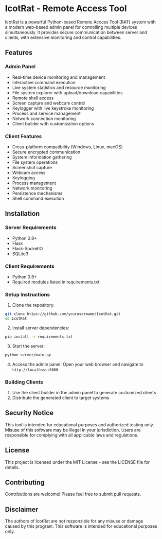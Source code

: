 # IcotRat - Remote Access Tool

IcotRat is a powerful Python-based Remote Access Tool (RAT) system with a modern web-based admin panel for controlling multiple devices simultaneously. It provides secure communication between server and clients, with extensive monitoring and control capabilities.

## Features

### Admin Panel
- Real-time device monitoring and management
- Interactive command execution
- Live system statistics and resource monitoring
- File system explorer with upload/download capabilities
- Remote shell access
- Screen capture and webcam control
- Keylogger with live keystroke monitoring
- Process and service management
- Network connection monitoring
- Client builder with customization options

### Client Features
- Cross-platform compatibility (Windows, Linux, macOS)
- Secure encrypted communication
- System information gathering
- File system operations
- Screenshot capture
- Webcam access
- Keylogging
- Process management
- Network monitoring
- Persistence mechanisms
- Shell command execution

## Installation

### Server Requirements
- Python 3.8+
- Flask
- Flask-SocketIO
- SQLite3

### Client Requirements
- Python 3.8+
- Required modules listed in requirements.txt

### Setup Instructions

1. Clone the repository:
```bash
git clone https://github.com/yourusername/IcotRat.git
cd IcotRat
```

2. Install server dependencies:
```bash
pip install -r requirements.txt
```

3. Start the server:
```bash
python server/main.py
```

4. Access the admin panel:
Open your web browser and navigate to `http://localhost:5000`

### Building Clients

1. Use the client builder in the admin panel to generate customized clients
2. Distribute the generated client to target systems

## Security Notice

This tool is intended for educational purposes and authorized testing only. Misuse of this software may be illegal in your jurisdiction. Users are responsible for complying with all applicable laws and regulations.

## License

This project is licensed under the MIT License - see the LICENSE file for details.

## Contributing

Contributions are welcome! Please feel free to submit pull requests.

## Disclaimer

The authors of IcotRat are not responsible for any misuse or damage caused by this program. This software is intended for educational purposes only.